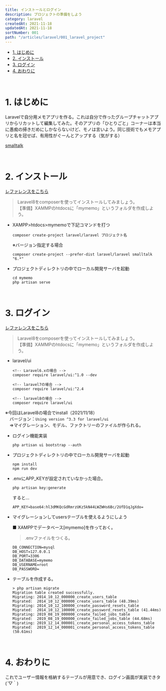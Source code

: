 ```yaml
---
title: インストールとログイン
description: プロジェクトの準備をしよう
category: laravel
createdAt: 2021-11-18
updatedAt: 2021-11-18
sortNumber: 001
path: "/articles/laravel/001_laravel_project"
---
```


<nuxt-content-wrapper>

- [1. はじめに](#1-はじめに)
- [2. インストール](#2-インストール)
- [3. ログイン](#3-ログイン)
- [4. おわりに](#4-おわりに)

<br>


# 1. はじめに
Laravelで自分用メモアプリを作る。これは自分で作ったグループチャットアプリからリカットして編集してみた。そのアプリの「ひとりごと」コーナーは本当に愚痴の掃きだめにしかならないけど、モノは言いよう。同じ技術でもメモアプリと名を冠せば、有用性がぐーんとアップする（気がする）

[smalltalk](http://toolbox-smalltalk.herokuapp.com/login)


<br>

# 2. インストール
[レファレンスをこちら](https://readouble.com/laravel/8.x/ja/installation.html)
> Laravel8をcomposerを使ってインストールしてみましょう。<br>
> 【準備】XAMMPのhtdocsに「mymemo」というフォルダを作成しよう。

- XAMPP>htdocs>mymemoで下記コマンドを打つ
  ```
  composer create-project laravel/laravel プロジェクト名
  ```

  ※バージョン指定する場合
  ```
  composer create-project --prefer-dist laravel/laravel smalltalk "6.*"
  ```

- プロジェクトディレクトリの中でローカル開発サーバを起動
  ```
  cd mymemo
  php artisan serve
  ```

<br>

# 3. ログイン
[レファレンスをこちら](https://readouble.com/laravel/8.x/ja/installation.html)
> Laravel8をcomposerを使ってインストールしてみましょう。<br>
> 【準備】XAMMPのhtdocsに「mymemo」というフォルダを作成しよう。

- laravel/ui
  ```
  <!-- Laravel6.xの場合 -->
  composer require laravel/ui:^1.0 --dev

  <!-- laravel7の場合 -->
  composer require laravel/ui:^2.4

  <!-- laravel8の場合 -->
  composer require laravel/ui
  ```
※今回はLaravel8の場合でinstall（2021/11/18）<br>
　バージョン：`Using version ^3.3 for laravel/ui`
<br>
　⇒マイグレーション、モデル、ファクトリーのファイルが作られる。

- ログイン機能実装
  ```
  php artisan ui bootstrap --auth
  ```

- プロジェクトディレクトリの中でローカル開発サーバを起動
  ```
  npm install
  npm run dev
  ```

- .envにAPP_KEYが設定されていなかった場合。
  ```
  php artisan key:generate
  ```
  すると...
  ```
  APP_KEY=base64:hl3dMKQcGdRmrzUKz5kN44LWZWHs6Bc/2UfD1qJgXdo=
  ```


- マイグレーションしてusersテーブルを使えるようにしよう

  ■ XAMPPでデータベース[mymemo]を作っておく。
  > .envファイルをつくる。
    ```
    DB_CONNECTION=mysql
    DB_HOST=127.0.0.1
    DB_PORT=3306
    DB_DATABASE=mymemo 
    DB_USERNAME=root
    DB_PASSWORD=
    ```

- テーブルを作成する。

	```
  > php artisan migrate
    Migration table created successfully.
    Migrating: 2014_10_12_000000_create_users_table
    Migrated:  2014_10_12_000000_create_users_table (48.39ms)
    Migrating: 2014_10_12_100000_create_password_resets_table
    Migrated:  2014_10_12_100000_create_password_resets_table (41.44ms)
    Migrating: 2019_08_19_000000_create_failed_jobs_table
    Migrated:  2019_08_19_000000_create_failed_jobs_table (44.68ms)
    Migrating: 2019_12_14_000001_create_personal_access_tokens_table
    Migrated:  2019_12_14_000001_create_personal_access_tokens_table (50.61ms)
  ```

<br>

# 4. おわりに
これでユーザー情報を格納するテーブルが用意でき、ログイン画面が実装できタ(´▽｀)

</nuxt-content-wrapper>

